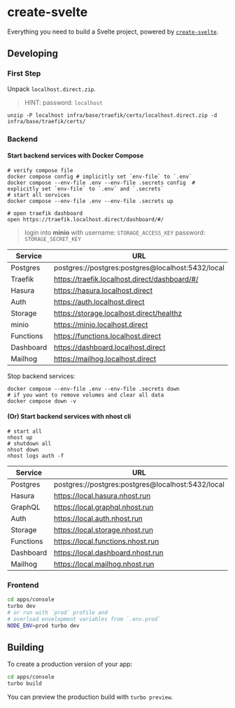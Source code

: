 # create-svelte

Everything you need to build a Svelte project, powered by [`create-svelte`](https://github.com/sveltejs/kit/tree/master/packages/create-svelte).

## Developing

### First Step

Unpack `localhost.direct.zip`.

> HINT: password: `localhost`

```shell
unzip -P localhost infra/base/traefik/certs/localhost.direct.zip -d infra/base/traefik/certs/
```

### Backend

#### Start backend services with Docker Compose

```shell
# verify compose file
docker compose config # implicitly set `env-file` to `.env`
docker compose --env-file .env --env-file .secrets config  # explicitly set `env-file` to `.env` and `.secrets`
# start all services
docker compose --env-file .env --env-file .secrets up

# open traefik dashboard
open https://traefik.localhost.direct/dashboard/#/
```

> login into **minio** with username: `STORAGE_ACCESS_KEY` password: `STORAGE_SECRET_KEY`

| Service   | URL                                               |
| --------- | ------------------------------------------------- |
| Postgres  | postgres://postgres:postgres@localhost:5432/local |
| Traefik   | https://traefik.localhost.direct/dashboard/#/       |
| Hasura    | https://hasura.localhost.direct                   |
| Auth      | https://auth.localhost.direct                     |
| Storage   | https://storage.localhost.direct/healthz          |
| minio     | https://minio.localhost.direct                    |
| Functions | https://functions.localhost.direct                |
| Dashboard | https://dashboard.localhost.direct                |
| Mailhog   | https://mailhog.localhost.direct                  |

Stop backend services:

```shell
docker compose --env-file .env --env-file .secrets down
# if you want to remove volumes and clear all data
docker compose down -v
```

#### (Or) Start backend services with nhost cli

```shell
# start all
nhost up
# shutdown all
nhsot down
nhost logs auth -f
```

| Service   | URL                                               |
| --------- | ------------------------------------------------- |
| Postgres  | postgres://postgres:postgres@localhost:5432/local |
| Hasura    | https://local.hasura.nhost.run                    |
| GraphQL   | https://local.graphql.nhost.run                   |
| Auth      | https://local.auth.nhost.run                      |
| Storage   | https://local.storage.nhost.run                   |
| Functions | https://local.functions.nhost.run                 |
| Dashboard | https://local.dashboard.nhost.run                 |
| Mailhog   | https://local.mailhog.nhost.run                   |

### Frontend

```bash
cd apps/console
turbo dev
# or run with `prod` profile and
# overload envelopment variables from `.env.prod`
NODE_ENV=prod turbo dev
```

## Building

To create a production version of your app:

```bash
cd apps/console
turbo build
```

You can preview the production build with `turbo preview`.
